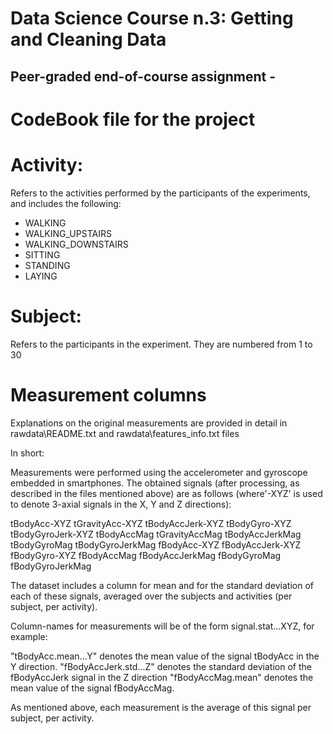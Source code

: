 # Data Science Course n.3: Getting and Cleaning Data
## Peer-graded end-of-course assignment - 

# CodeBook file for the project

# Activity:
Refers to the activities performed by the participants of the experiments, and includes the following: 
* WALKING 
* WALKING_UPSTAIRS 
* WALKING_DOWNSTAIRS
* SITTING
* STANDING
* LAYING

# Subject:
Refers to the participants in the experiment. They are numbered from 1 to 30

# Measurement columns
Explanations on the original measurements are provided in detail in rawdata\README.txt and rawdata\features_info.txt files

In short:

Measurements were performed using the accelerometer and gyroscope embedded in smartphones. The obtained signals (after processing, as described in the files mentioned above) are as follows (where'-XYZ' is used to denote 3-axial signals in the X, Y and Z directions):

tBodyAcc-XYZ
tGravityAcc-XYZ
tBodyAccJerk-XYZ
tBodyGyro-XYZ
tBodyGyroJerk-XYZ
tBodyAccMag
tGravityAccMag
tBodyAccJerkMag
tBodyGyroMag
tBodyGyroJerkMag
fBodyAcc-XYZ
fBodyAccJerk-XYZ
fBodyGyro-XYZ
fBodyAccMag
fBodyAccJerkMag
fBodyGyroMag
fBodyGyroJerkMag

The dataset includes a column for mean and for the standard deviation of each of these signals, averaged over the subjects and activities (per subject, per activity).

Column-names for measurements will be of the form signal.stat...XYZ, for example:

"tBodyAcc.mean...Y" denotes the mean value of the signal tBodyAcc in the Y direction.
"fBodyAccJerk.std...Z" denotes the standard deviation of the fBodyAccJerk signal in the Z direction
"fBodyAccMag.mean" denotes the mean value of the signal fBodyAccMag.

As mentioned above, each measurement is the average of this signal per subject, per activity.


